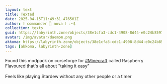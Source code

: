 ```yaml
---
layout: text
title: Texted
date: 2025-04-15T11:49:31.476501Z
author: ⸸ commander ░ nova ⸸ :~$
collection: texts
guid: https://labyrinth.zone/objects/38e1cfa3-cdc1-4908-8d44-e0c24b859772
avatar: /img/avatar/daemon.png
akkoma: https://labyrinth.zone/objects/38e1cfa3-cdc1-4908-8d44-e0c24b859772
tags: [akkoma, labyrinth-zone]
---
```


<p>Found this modpack on curseforge for <a class="hashtag" data-tag="minecraft" href="https://labyrinth.zone/tag/minecraft" rel="tag ugc">#Minecraft</a> called Raspberry Flavoured that's all about "taking it easy"<br><br>Feels like playing Stardew without any other people or a timer</p>